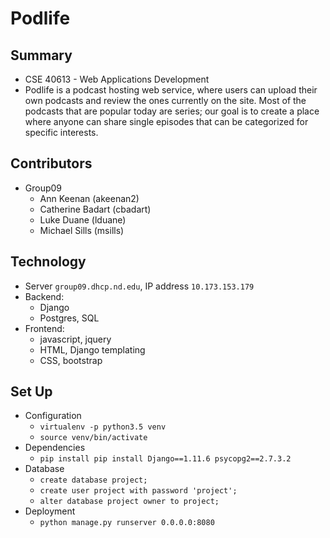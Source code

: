 # Podlife

## Summary

* CSE 40613 - Web Applications Development
* Podlife is a podcast hosting web service, where users can upload their own podcasts and review the ones currently on the site. Most of the podcasts that are popular today are series; our goal is	to create a place where anyone can share single episodes that can be categorized for specific interests.

## Contributors

* Group09
	* Ann Keenan (akeenan2)
	* Catherine Badart (cbadart)
	* Luke Duane (lduane)
	* Michael Sills (msills)

## Technology

* Server `group09.dhcp.nd.edu`, IP address `10.173.153.179`
* Backend:
	* Django
	* Postgres, SQL
* Frontend:
	* javascript, jquery
	* HTML, Django templating
	* CSS, bootstrap

## Set Up

* Configuration
	* `virtualenv -p python3.5 venv`
	* `source venv/bin/activate`
* Dependencies
	* `pip install pip install Django==1.11.6 psycopg2==2.7.3.2`
* Database
	* `create database project;`
	* `create user project with password 'project';`
	* `alter database project owner to project;`
* Deployment
	* `python manage.py runserver 0.0.0.0:8080`
